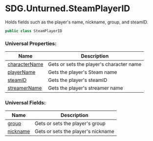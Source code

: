 # SDG.Unturned.SteamPlayerID

Holds fields such as the player's name, nickname, group, and steamID.

```csharp
public class SteamPlayerID
```

### Universal Properties:

Name | Description
------------ | -------------
[characterName](scripting/sdg/unturned/steamplayerid/charactername) | Gets or sets the player's character name
[playerName](scripting/sdg/unturned/steamplayerid/playername) | Gets the player's Steam name
[steamID](scripting/sdg/unturned/steamplayerid/steamid) | Gets the player's steamID
[streamerName](scripting/sdg/unturned/steamplayerid/streamername) | Gets the player's streamer name

### Universal Fields:

Name | Description
------------ | -------------
[group](scripting/sdg/unturned/steamplayerid/group) | Gets or sets the player's group
[nickname](scripting/sdg/unturned/steamplayerid/nickname) | Gets or sets the player's nickname